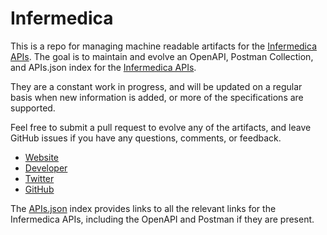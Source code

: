 # InfermedicaThis is a repo for managing machine readable artifacts for the [Infermedica APIs](http://infermedica.com). The goal is to maintain and evolve an OpenAPI, Postman Collection, and APIs.json index for the [Infermedica APIs](http://infermedica.com).They are a constant work in progress, and will be updated on a regular basis when new information is added, or more of the specifications are supported.Feel free to submit a pull request to evolve any of the artifacts, and leave GitHub issues if you have any questions, comments, or feedback.- [Website](http://infermedica.com)- [Developer](http://infermedica.com)- [Twitter](https://twitter.com/infermedica)- [GitHub](https://github.com/infermedica)The [APIs.json](https://github.com/api-evangelist/infermedica/blob/master/apis.json) index provides links to all the relevant links for the Infermedica APIs, including the OpenAPI and Postman if they are present.